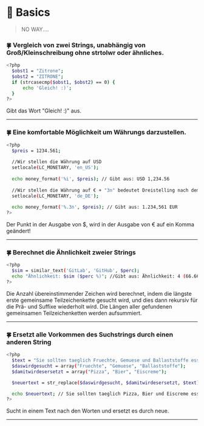# :milky_way: Basics

> NO WAY....

### :four_leaf_clover: Vergleich von zwei Strings, unabhängig von Groß/Kleinschreibung ohne strtolwr oder ähnliches.
```sh
<?php
  $obst1 = "Zitrone";
  $obst2 = "ZITRONE";
  if (strcasecmp($obst1, $obst2) == 0) {
      echo 'Gleich! :)';
  }
?>
```
Gibt das Wort "Gleich! :)" aus.

---

### :four_leaf_clover: Eine komfortable Möglichkeit um Währungs darzustellen.
```sh
<?php
  $preis = 1234.561;
  
  //Wir stellen die Währung auf USD
  setlocale(LC_MONETARY, 'en_US');
  
  echo money_format('%i', $preis); // Gibt aus: USD 1,234.56
  
  //Wir stellen die Währung auf € + "3n" bedeutet Dreistelling nach dem Punkt
  setlocale(LC_MONETARY, 'de_DE');
  
  echo money_format('%.3n', $preis); // Gibt aus: 1.234,561 EUR
?>
```
Der Punkt in der Ausgabe von $, wird in der Ausgabe von € auf ein Komma geändert!

---

### :four_leaf_clover: Berechnet die Ähnlichkeit zweier Strings
```sh
<?php
  $sim = similar_text('GitLab', 'GitHub', $perc);
  echo "Ähnlichkeit: $sim ($perc %)"; //Gibt aus: Ähnlichkeit: 4 (66.666666666667 %)
?>
```
Die Anzahl übereinstimmender Zeichen wird berechnet, indem die längste erste gemeinsame Teilzeichenkette gesucht wird, und dies dann rekursiv für die Prä- und Suffixe wiederholt wird. Die Längen aller gefundenen gemeinsamen Teilzeichenketten werden aufsummiert.

---

### :four_leaf_clover: Ersetzt alle Vorkommen des Suchstrings durch einen anderen String
```sh
<?php
  $text = "Sie sollten taeglich Fruechte, Gemuese und Ballaststoffe essen.";
  $daswirdgesucht = array("Fruechte", "Gemuese", "Ballaststoffe");
  $damitwirdesersetzt = array("Pizza", "Bier", "Eiscreme");

  $neuertext = str_replace($daswirdgesucht, $damitwirdesersetzt, $text);

  echo $neuertext; // Sie sollten taeglich Pizza, Bier und Eiscreme essen.
?>
```
Sucht in einem Text nach den Worten und ersetzt es durch neue.

---
